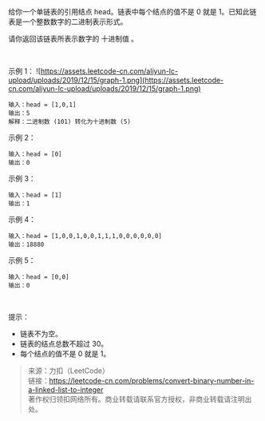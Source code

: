 给你一个单链表的引用结点 head。链表中每个结点的值不是 0 就是 1。已知此链表是一个整数数字的二进制表示形式。

请你返回该链表所表示数字的 十进制值 。

 

示例 1：
![https://assets.leetcode-cn.com/aliyun-lc-upload/uploads/2019/12/15/graph-1.png](https://assets.leetcode-cn.com/aliyun-lc-upload/uploads/2019/12/15/graph-1.png)
```
输入：head = [1,0,1]
输出：5
解释：二进制数 (101) 转化为十进制数 (5)
```

示例 2：
```
输入：head = [0]
输出：0
```

示例 3：
```
输入：head = [1]
输出：1
```

示例 4：
```
输入：head = [1,0,0,1,0,0,1,1,1,0,0,0,0,0,0]
输出：18880
```

示例 5：
```
输入：head = [0,0]
输出：0
```
 

提示：
* 链表不为空。
* 链表的结点总数不超过 30。
* 每个结点的值不是 0 就是 1。

> 来源：力扣（LeetCode）  
> 链接：https://leetcode-cn.com/problems/convert-binary-number-in-a-linked-list-to-integer  
> 著作权归领扣网络所有。商业转载请联系官方授权，非商业转载请注明出处。  